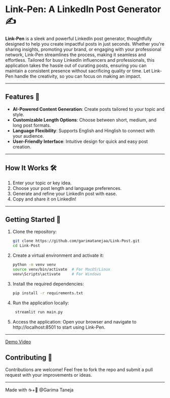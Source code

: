 # Link-Pen: A LinkedIn Post Generator ✍️

**Link-Pen** is a sleek and powerful LinkedIn post generator, thoughtfully designed to help you create impactful posts in just seconds. Whether you're sharing insights, promoting your brand, or engaging with your professional network, Link-Pen streamlines the process, making it seamless and effortless. Tailored for busy LinkedIn influencers and professionals, this application takes the hassle out of curating posts, ensuring you can maintain a consistent presence without sacrificing quality or time. Let Link-Pen handle the creativity, so you can focus on making an impact.

---

## Features 🌟
- **AI-Powered Content Generation**: Create posts tailored to your topic and style.
- **Customizable Length Options**: Choose between short, medium, and long post formats.
- **Language Flexibility**: Supports English and Hinglish to connect with your audience.
- **User-Friendly Interface**: Intuitive design for quick and easy post creation.

---

## How It Works 🛠️
1. Enter your topic or key idea.
2. Choose your post length and language preferences.
3. Generate and refine your LinkedIn post with ease.
4. Copy and share it on LinkedIn!

---

## Getting Started 🚀
1. Clone the repository:
   ```bash
   git clone https://github.com/garimatanejaa/Link-Post.git
   cd Link-Post
2. Create a virtual environment and activate it:
   ```bash
   python -m venv venv
   source venv/bin/activate  # For MacOS/Linux
   venv\Scripts\activate     # For Windows

3. Install the required dependencies:
   ```bash
   pip install -r requirements.txt
4.  Run the application locally:
    ```bash
     streamlit run main.py
5. Access the application: Open your browser and navigate to http://localhost:8501 to start using Link-Pen.
---
[Demo Video](https://youtu.be/F6kTmDXP3Rg)


## Contributing 🤝
Contributions are welcome! Feel free to fork the repo and submit a pull request with your improvements or ideas.

---
Made with ☕️+🫶 @Garima Taneja 
